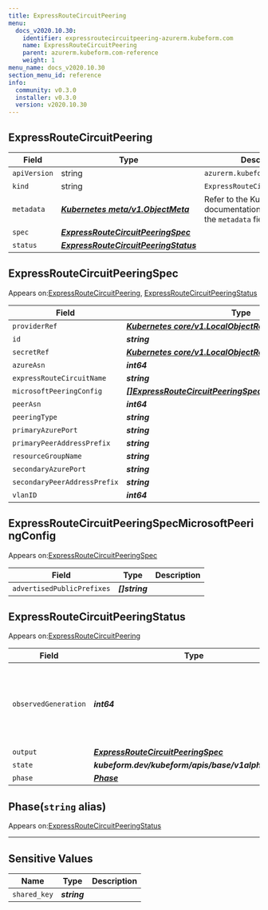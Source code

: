 ```yaml
---
title: ExpressRouteCircuitPeering
menu:
  docs_v2020.10.30:
    identifier: expressroutecircuitpeering-azurerm.kubeform.com
    name: ExpressRouteCircuitPeering
    parent: azurerm.kubeform.com-reference
    weight: 1
menu_name: docs_v2020.10.30
section_menu_id: reference
info:
  community: v0.3.0
  installer: v0.3.0
  version: v2020.10.30
---
```


## ExpressRouteCircuitPeering
| Field | Type | Description |
| ------ | ----- | ----------- |
| `apiVersion` | string | `azurerm.kubeform.com/v1alpha1` |
|    `kind` | string | `ExpressRouteCircuitPeering` |
| `metadata` | ***[Kubernetes meta/v1.ObjectMeta](https://v1-18.docs.kubernetes.io/docs/reference/generated/kubernetes-api/v1.18/#objectmeta-v1-meta)***|Refer to the Kubernetes API documentation for the fields of the `metadata` field.|
| `spec` | ***[ExpressRouteCircuitPeeringSpec](#expressroutecircuitpeeringspec)***||
| `status` | ***[ExpressRouteCircuitPeeringStatus](#expressroutecircuitpeeringstatus)***||
## ExpressRouteCircuitPeeringSpec

Appears on:[ExpressRouteCircuitPeering](#expressroutecircuitpeering), [ExpressRouteCircuitPeeringStatus](#expressroutecircuitpeeringstatus)

| Field | Type | Description |
| ------ | ----- | ----------- |
| `providerRef` | ***[Kubernetes core/v1.LocalObjectReference](https://v1-18.docs.kubernetes.io/docs/reference/generated/kubernetes-api/v1.18/#localobjectreference-v1-core)***||
| `id` | ***string***||
| `secretRef` | ***[Kubernetes core/v1.LocalObjectReference](https://v1-18.docs.kubernetes.io/docs/reference/generated/kubernetes-api/v1.18/#localobjectreference-v1-core)***||
| `azureAsn` | ***int64***| ***(Optional)*** |
| `expressRouteCircuitName` | ***string***||
| `microsoftPeeringConfig` | ***[[]ExpressRouteCircuitPeeringSpecMicrosoftPeeringConfig](#expressroutecircuitpeeringspecmicrosoftpeeringconfig)***| ***(Optional)*** |
| `peerAsn` | ***int64***| ***(Optional)*** |
| `peeringType` | ***string***||
| `primaryAzurePort` | ***string***| ***(Optional)*** |
| `primaryPeerAddressPrefix` | ***string***||
| `resourceGroupName` | ***string***||
| `secondaryAzurePort` | ***string***| ***(Optional)*** |
| `secondaryPeerAddressPrefix` | ***string***||
| `vlanID` | ***int64***||
## ExpressRouteCircuitPeeringSpecMicrosoftPeeringConfig

Appears on:[ExpressRouteCircuitPeeringSpec](#expressroutecircuitpeeringspec)

| Field | Type | Description |
| ------ | ----- | ----------- |
| `advertisedPublicPrefixes` | ***[]string***||
## ExpressRouteCircuitPeeringStatus

Appears on:[ExpressRouteCircuitPeering](#expressroutecircuitpeering)

| Field | Type | Description |
| ------ | ----- | ----------- |
| `observedGeneration` | ***int64***| ***(Optional)*** Resource generation, which is updated on mutation by the API Server.|
| `output` | ***[ExpressRouteCircuitPeeringSpec](#expressroutecircuitpeeringspec)***| ***(Optional)*** |
| `state` | ***kubeform.dev/kubeform/apis/base/v1alpha1.State***| ***(Optional)*** |
| `phase` | ***[Phase](#phase)***| ***(Optional)*** |
## Phase(`string` alias)

Appears on:[ExpressRouteCircuitPeeringStatus](#expressroutecircuitpeeringstatus)

---
## Sensitive Values
| Name | Type | Description |
|------|------|-------------|
| `shared_key` | ***string*** ||
